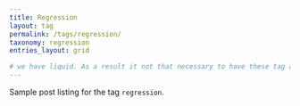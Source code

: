```yaml
---
title: Regression
layout: tag
permalink: /tags/regression/
taxonomy: regression
entries_layout: grid

# we have liquid. As a result it not that necessary to have these tag archive manually created.
---
```


Sample post listing for the tag `regression`.

